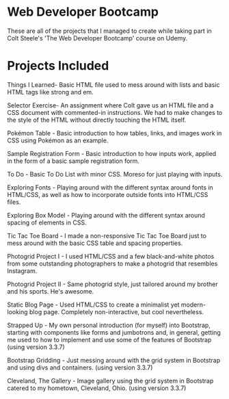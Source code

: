 # Web Developer Bootcamp

These are all of the projects that I managed to create while taking part in Colt Steele's 'The Web Developer Bootcamp' course on Udemy.   

# Projects Included

Things I Learned- Basic HTML file used to mess around with lists and basic HTML tags like strong and em.

Selector Exercise- An assignment where Colt gave us an HTML file and a CSS document with commented-in instructions. We had to make changes to the style of the HTML without directly touching the HTML itself. 

Pokémon Table - Basic introduction to how tables, links, and images work in CSS using Pokémon as an example.    

Sample Registration Form - Basic introduction to how inputs work, applied in the form of a basic sample registration form.

To Do - Basic To Do List with minor CSS. Moreso for just playing with inputs. 

Exploring Fonts - Playing around with the different syntax around fonts in HTML/CSS, as well as how to incorporate outside fonts into HTML/CSS files. 

Exploring Box Model - Playing around with the different syntax around spacing of elements in CSS. 

Tic Tac Toe Board - I made a non-responsive Tic Tac Toe Board just to mess around with the basic CSS table and spacing properties.  

Photogrid Project I - I used HTML/CSS and a few black-and-white photos from some outstanding photographers to make a photogrid that resembles Instagram.

Photogrid Project II - Same photogrid style, just tailored around my brother and his sports. He's awesome.  

Static Blog Page - Used HTML/CSS to create a minimalist yet modern-looking blog page. Completely non-interactive, but cool nevertheless. 

Strapped Up - My own personal introduction (for myself) into Bootstrap, starting with components like forms and jumbotrons and, in general, getting me used to how to implement and use some of the features of Bootstrap (using version 3.3.7)

Bootstrap Gridding - Just messing around with the grid system in Bootstrap and using divs and containers. (using version 3.3.7)

Cleveland, The Gallery - Image gallery using the grid system in Bootstrap catered to my hometown, Cleveland, Ohio. (using version 3.3.7)